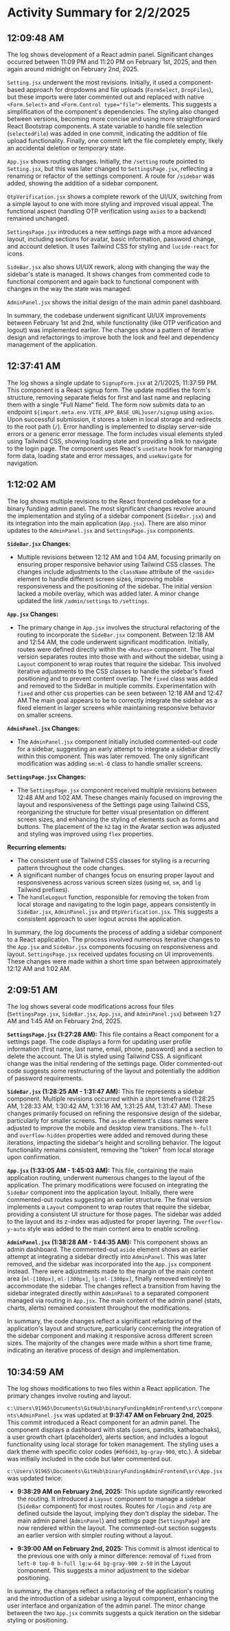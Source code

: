 # Activity Summary for 2/2/2025

## 12:09:48 AM
The log shows development of a React admin panel.  Significant changes occurred between 11:09 PM and 11:20 PM on February 1st, 2025, and then again around midnight on February 2nd, 2025.

`Setting.jsx` underwent the most revisions. Initially, it used a component-based approach for dropdowns and file uploads (`FormSelect`, `DropFiles`),  but these imports were later commented out and replaced with native `<Form.Select>` and `<Form.Control type="file">` elements. This suggests a simplification of the component's dependencies. The styling also changed between versions, becoming more concise and using more straightforward React Bootstrap components.  A state variable to handle file selection (`selectedFile`) was added in one commit, indicating the addition of file upload functionality.  Finally, one commit left the file completely empty, likely an accidental deletion or temporary state.


`App.jsx` shows routing changes. Initially, the `/setting` route pointed to `Setting.jsx`, but this was later changed to `SettingsPage.jsx`, reflecting a renaming or refactor of the settings component.  A route for `/sidebar` was added, showing the addition of a sidebar component.


`OtpVerification.jsx` shows a complete rework of the UI/UX, switching from a simple layout to one with more styling and improved visual appeal.  The functional aspect (handling OTP verification using `axios` to a backend) remained unchanged.

`SettingsPage.jsx` introduces a new settings page with a more advanced layout, including sections for avatar, basic information, password change, and account deletion. It uses Tailwind CSS for styling and `lucide-react` for icons.


`SideBar.jsx` also shows UI/UX rework, along with changing the way the sidebar's state is managed. It shows changes from commented code to functional component and again back to functional component with changes in the way the state was managed.


`AdminPanel.jsx` shows the initial design of the main admin panel dashboard.


In summary, the codebase underwent significant UI/UX improvements between February 1st and 2nd, while functionality (like OTP verification and logout) was implemented earlier.  The changes show a pattern of iterative design and refactorings to improve both the look and feel and dependency management of the application.


## 12:37:41 AM
The log shows a single update to `SignupForm.jsx` at 2/1/2025, 11:37:59 PM.  This component is a React signup form. The update modifies the form's structure, removing separate fields for first and last name and replacing them with a single "Full Name" field. The form now submits data to an endpoint  `${import.meta.env.VITE_APP_BASE_URL}user/signup` using `axios`. Upon successful submission, it stores a token in local storage and redirects to the root path (`/`). Error handling is implemented to display server-side errors or a generic error message. The form includes visual elements styled using Tailwind CSS, showing loading state and providing a link to navigate to the login page.  The component uses React's `useState` hook for managing form data, loading state and error messages, and `useNavigate` for navigation.


## 1:12:02 AM
The log shows multiple revisions to the React frontend codebase for a binary funding admin panel.  The most significant changes revolve around the implementation and styling of a sidebar component (`SideBar.jsx`) and its integration into the main application (`App.jsx`).  There are also minor updates to the `AdminPanel.jsx` and `SettingsPage.jsx` components.

**`SideBar.jsx` Changes:**

* Multiple revisions between 12:12 AM and 1:04 AM, focusing primarily on ensuring proper responsive behavior using Tailwind CSS classes.  The changes include adjustments to the `className` attribute of the `<aside>` element to handle different screen sizes,  improving mobile responsiveness and the positioning of the sidebar.  The initial version lacked a mobile overlay, which was added later. A minor change updated the link `/admin/settings` to `/settings`.

**`App.jsx` Changes:**

* The primary change in `App.jsx` involves the structural refactoring of the routing to incorporate the `SideBar.jsx` component.  Between 12:18 AM and 12:54 AM, the code underwent significant modification.  Initially, routes were defined directly within the `<Routes>` component. The final version separates routes into those with and without the sidebar, using a `Layout` component to wrap routes that require the sidebar. This involved iterative adjustments to the CSS classes to handle the sidebar's fixed positioning and to prevent content overlap. The `fixed` class was added and removed to the SideBar in multiple commits.  Experimentation with `fixed` and other css properties can be seen between 12:18 AM and 12:47 AM.The main goal appears to be to correctly integrate the sidebar as a fixed element in larger screens while maintaining responsive behavior on smaller screens.

**`AdminPanel.jsx` Changes:**

*  The `AdminPanel.jsx` component initially included commented-out code for a sidebar, suggesting an early attempt to integrate a sidebar directly within this component. This was later removed.  The only significant modification was adding `sm:ml-0` class to handle smaller screens.

**`SettingsPage.jsx` Changes:**

*  The `SettingsPage.jsx` component received multiple revisions between 12:48 AM and 1:02 AM.  These changes mainly focused on improving the layout and responsiveness of the Settings page using Tailwind CSS, reorganizing the structure for better visual presentation on different screen sizes, and enhancing the styling of elements such as forms and buttons.  The placement of the `h2` tag in the Avatar section was adjusted and styling was improved using `flex` properties.

**Recurring elements:**

* The consistent use of Tailwind CSS classes for styling is a recurring pattern throughout the code changes.
* A significant number of changes focus on ensuring proper layout and responsiveness across various screen sizes (using `md`, `sm`, and `lg` Tailwind prefixes).
*  The `handleLogout` function, responsible for removing the token from local storage and navigating to the login page, appears consistently in `SideBar.jsx`, `AdminPanel.jsx` and `OtpVerification.jsx`.  This suggests a consistent approach to user logout across the application.

In summary, the log documents the process of adding a sidebar component to a React application. The process involved numerous iterative changes to the `App.jsx` and `SideBar.jsx` components focusing on responsiveness and layout.  `SettingsPage.jsx` received updates focusing on UI improvements.  These changes were made within a short time span between approximately 12:12 AM and 1:02 AM.


## 2:09:51 AM
The log shows several code modifications across four files (`SettingsPage.jsx`, `SideBar.jsx`, `App.jsx`, and `AdminPanel.jsx`) between 1:27 AM and 1:45 AM on February 2nd, 2025.

**`SettingsPage.jsx` (1:27:28 AM):** This file contains a React component for a settings page.  The code displays a form for updating user profile information (first name, last name, email, phone, password) and a section to delete the account.  The UI is styled using Tailwind CSS.  A significant change was the initial rendering of the settings page.  Older commented-out code suggests some restructuring of the layout and potentially the addition of password requirements.


**`SideBar.jsx` (1:28:25 AM - 1:31:47 AM):** This file represents a sidebar component. Multiple revisions occurred within a short timeframe (1:28:25 AM, 1:28:33 AM, 1:30:42 AM, 1:31:16 AM, 1:31:25 AM, 1:31:47 AM). These changes primarily focused on refining the responsive design of the sidebar, particularly for smaller screens.  The `aside` element's class names were adjusted to improve the mobile and desktop view transitions. The `h-full` and `overflow-hidden` properties were added and removed during these iterations, impacting the sidebar's height and scrolling behavior.  The logout functionality remains consistent, removing the "token" from local storage upon confirmation.


**`App.jsx` (1:33:05 AM - 1:45:03 AM):** This file, containing the main application routing, underwent numerous changes to the layout of the application.  The primary modifications were focused on integrating the `SideBar` component into the application layout. Initially, there were commented-out routes suggesting an earlier structure. The final version implements a `Layout` component to wrap routes that require the sidebar, providing a consistent UI structure for those pages.  The sidebar was added to the layout and its z-index was adjusted for proper layering.  The `overflow-y-auto` style was added to the main content area to enable scrolling.


**`AdminPanel.jsx` (1:38:28 AM - 1:44:35 AM):**  This component shows an admin dashboard. The commented-out `aside` element shows an earlier attempt at integrating a sidebar directly into `AdminPanel`. This was later removed, and the sidebar was incorporated into the `App.jsx` component instead.  There were adjustments made to the margin of the main content area (`ml-[100px]`, `ml-[300px]`, `lg:ml-[300px]`, finally removed entirely) to accommodate the sidebar.  The changes reflect a transition from having the sidebar integrated directly within `AdminPanel` to a separated component managed via routing in `App.jsx`. The main content of the admin panel (stats, charts, alerts) remained consistent throughout the modifications.

In summary, the code changes reflect a significant refactoring of the application's layout and structure, particularly concerning the integration of the sidebar component and making it responsive across different screen sizes. The majority of the changes were made within a short time frame, indicating an iterative process of design and implementation.


## 10:34:59 AM
The log shows modifications to two files within a React application.  The primary changes involve routing and layout.

`c:\Users\91965\Documents\GitHub\binaryFundingAdminFrontend\src\components\AdminPanel.jsx` was updated at **9:37:47 AM on February 2nd, 2025**. This commit introduced a React component for an admin panel. The component displays a dashboard with stats (users, pandits, kathabachaks), a user growth chart (placeholder), alerts section, and includes a logout functionality using local storage for token management.  The styling uses a dark theme with specific color codes (`#0f6dd3`, `bg-gray-900`, etc.).  A sidebar was initially included in the code but later commented out.

`c:\Users\91965\Documents\GitHub\binaryFundingAdminFrontend\src\App.jsx` was updated twice:

* **9:38:29 AM on February 2nd, 2025:**  This update significantly reworked the routing.  It introduced a `Layout` component to manage a sidebar (`SideBar` component) for most routes.  Routes for `/login` and `/otp` are defined outside the layout, implying they don't display the sidebar.  The main admin panel (`AdminPanel`) and settings page (`SettingsPage`) are now rendered within the layout.  The commented-out section suggests an earlier version with simpler routing without a layout.

* **9:39:00 AM on February 2nd, 2025:** This commit is almost identical to the previous one with only a minor difference: removal of `fixed` from `left-0 top-0 h-full lg:w-64 bg-gray-900 z-50` in the Layout component.  This suggests a minor adjustment to the sidebar positioning.

In summary, the changes reflect a refactoring of the application's routing and the introduction of a sidebar using a layout component, enhancing the user interface and organization of the admin panel.  The minor change between the two `App.jsx` commits suggests a quick iteration on the sidebar styling or positioning.
